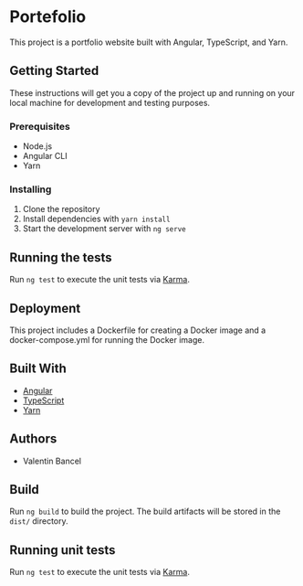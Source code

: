 # Portefolio

This project is a portfolio website built with Angular, TypeScript, and Yarn.

## Getting Started

These instructions will get you a copy of the project up and running on your local machine for development and testing purposes.

### Prerequisites

- Node.js
- Angular CLI
- Yarn

### Installing

1. Clone the repository
2. Install dependencies with `yarn install`
3. Start the development server with `ng serve`

## Running the tests

Run `ng test` to execute the unit tests via [Karma](https://karma-runner.github.io).

## Deployment

This project includes a Dockerfile for creating a Docker image and a docker-compose.yml for running the Docker image.

## Built With

- [Angular](https://angular.io/)
- [TypeScript](https://www.typescriptlang.org/)
- [Yarn](https://yarnpkg.com/)

## Authors

- Valentin Bancel

## Build

Run `ng build` to build the project. The build artifacts will be stored in the `dist/` directory.

## Running unit tests

Run `ng test` to execute the unit tests via [Karma](https://karma-runner.github.io).